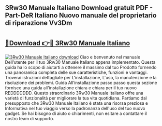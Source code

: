 ## 3Rw30 Manuale Italiano Download gratuit PDF - Part-DeR Italiano Nuovo manuale del proprietario di riparazione Vv3Dm

# <h2><a href="http://dfg4k22.blite.top/?on=3Rw30+Manuale+Italiano">🔗Download 👉🔴 3Rw30 Manuale Italiano</a></h2>

[![3Rw30 Manuale Italiano download](https://i.imgur.com/lujVjoI.png)](http://dfg4k22.blite.top/?on=3Rw30+Manuale+Italiano)
Ciao e benvenuto nel manuale Dell'utente per il tuo 3Rw30 Manuale Italiano appena implementato. Questa guida ha lo scopo di aiutarti a ottenere il massimo dal tuo Prodotto fornendo una panoramica completa delle sue caratteristiche, funzioni e vantaggi. Troverai istruzioni dettagliate per L'installazione, L'uso, la manutenzione e la risoluzione dei problemi. Guida All'installazione passo passo questa sezione fornisce una guida all'installazione chiara e chiara per il tuo nuovo REDDDDDDD. Questo straordinario 3Rw30 Manuale Italiano offre una varietà di funzionalità per migliorare la tua vita quotidiana. Partiamo dal presupposto che 3Rw30 Manuale Italiano è stata una risorsa preziosa e Informativa nel tuo viaggio verso la padronanza dell'uso del tuo nuovo gadget. Se hai bisogno di aiuto o chiarimenti, non esitare a contattare il nostro team di supporto.
